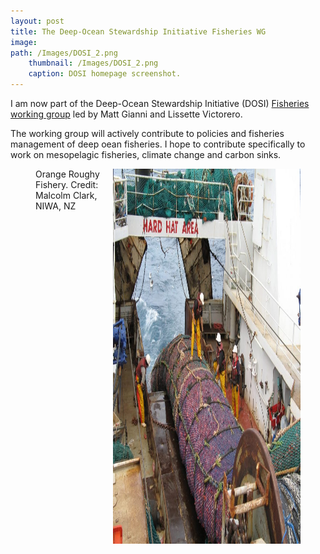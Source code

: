 ```yaml
---
layout: post
title: The Deep-Ocean Stewardship Initiative Fisheries WG
image: 
path: /Images/DOSI_2.png
    thumbnail: /Images/DOSI_2.png
    caption: DOSI homepage screenshot.
---
```


I am now part of the Deep-Ocean Stewardship Initiative (DOSI) [Fisheries working group](https://www.dosi-project.org/topics/deep-ocean-fisheries/) led by Matt Gianni and Lissette Victorero.

The working group will actively contribute to policies and fisheries management of deep oean fisheries. I hope to contribute specifically to work on mesopelagic fisheries, climate change and carbon sinks.


<figure>
<img src="/Images/DOSI.jpg" style="float: right;" width = "300" height = "600" alt="" >
    <figcaption>Orange Roughy Fishery. Credit: Malcolm Clark, NIWA, NZ</figcaption>
</figure>
